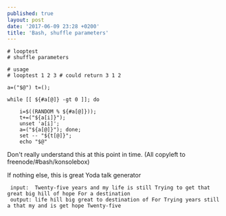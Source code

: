 ```yaml
---
published: true
layout: post
date: '2017-06-09 23:28 +0200'
title: 'Bash, shuffle parameters'
---
```

    # looptest
    # shuffle parameters

    # usage
    # looptest 1 2 3 # could return 3 1 2

    a=("$@") t=(); 

    while [[ ${#a[@]} -gt 0 ]]; do 

        i=$((RANDOM % ${#a[@]})); 
        t+=("${a[i]}"); 
        unset 'a[i]'; 
        a=("${a[@]}"); done; 
        set -- "${t[@]}"; 
        echo "$@"
        
 Don't really understand this at this point in time. (All copyleft to freenode/#bash/konsolebox)
 
 If nothing else, this is great Yoda talk generator
 
     input:  Twenty-five years and my life is still Trying to get that great big hill of hope For a destination
     output: life hill big great to destination of For Trying years still a that my and is get hope Twenty-five
